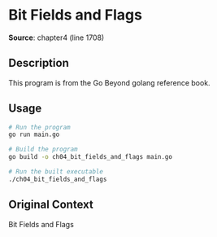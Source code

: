# Bit Fields and Flags

**Source**: chapter4 (line 1708)

## Description

This program is from the Go Beyond golang reference book.

## Usage

```bash
# Run the program
go run main.go

# Build the program
go build -o ch04_bit_fields_and_flags main.go

# Run the built executable
./ch04_bit_fields_and_flags
```

## Original Context

Bit Fields and Flags
